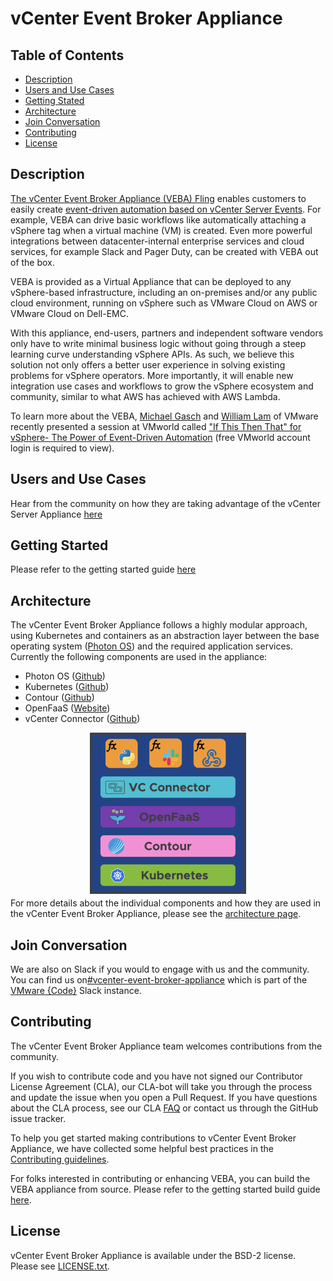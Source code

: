 # vCenter Event Broker Appliance

## Table of Contents

* [Description](#description)
* [Users and Use Cases](#users-and-use-cases)
* [Getting Stated](#getting-started)
* [Architecture](#architecture)
* [Join Conversation](#join-conversation)
* [Contributing](#contributing)
* [License](#license)


## Description

[The vCenter Event Broker Appliance (VEBA) Fling](https://flings.vmware.com/vcenter-event-broker-appliance#summary) enables customers to easily create [event-driven automation based on vCenter Server Events](https://octo.vmware.com/vsphere-power-event-driven-automation/). For example, VEBA can drive basic workflows like automatically attaching a vSphere tag when a virtual machine (VM) is created. Even more powerful integrations between datacenter-internal enterprise services and cloud services, for example Slack and Pager Duty, can be created with VEBA out of the box.

VEBA is provided as a Virtual Appliance that can be deployed to any vSphere-based infrastructure, including an on-premises and/or any public cloud environment, running on vSphere such as VMware Cloud on AWS or VMware Cloud on Dell-EMC.

With this appliance, end-users, partners and independent software vendors only have to write minimal business logic without going through a steep learning curve understanding vSphere APIs. As such, we believe this solution not only offers a better user experience in solving existing problems for vSphere operators. More importantly, it will enable new integration use cases and workflows to grow the vSphere ecosystem and community, similar to what AWS has achieved with AWS Lambda.

To learn more about the VEBA, [Michael Gasch](https://github.com/embano1) and [William Lam](https://github.com/lamw/) of VMware recently presented a session at VMworld called ["If This Then That" for vSphere- The Power of Event-Driven Automation](https://videos.vmworld.com/global/2019/videoplayer/29523) (free VMworld account login is required to view).

## Users and Use Cases

Hear from the community on how they are taking advantage of the vCenter Server Appliance [here](users-and-use-cases.md)

## Getting Started

Please refer to the getting started guide [here](getting-started.md)

## Architecture

The vCenter Event Broker Appliance follows a highly modular approach, using Kubernetes and containers as an abstraction layer between the base operating system ([Photon OS](https://github.com/vmware/photon)) and the required application services. Currently the following components are used in the appliance:

- Photon OS ([Github](https://github.com/vmware/photon))
- Kubernetes ([Github](https://github.com/kubernetes/kubernetes))
- Contour ([Github](https://github.com/projectcontour/contour))
- OpenFaaS ([Website](https://www.openfaas.com/))
- vCenter Connector ([Github](https://github.com/openfaas-incubator/vcenter-connector/))

<center><div style="height:250px;width:250px"><img src="veba-appliance-diagram.png" /></div></center>

For more details about the individual components and how they are used in the vCenter Event Broker Appliance, please see the [architecture page](architecture.md).

## Join Conversation

We are also on Slack if you would to engage with us and the community. You can find us on[#vcenter-event-broker-appliance](https://vmwarecode.slack.com/archives/CQLT9B5AA) which is part of the [VMware {Code}](https://code.vmware.com/web/code/join) Slack instance.

## Contributing

The vCenter Event Broker Appliance team welcomes contributions from the community.

If you wish to contribute code and you have not signed our Contributor License Agreement (CLA), our CLA-bot will take you through the process and update the issue when you open a Pull Request. If you have questions about the CLA process, see our CLA [FAQ](https://cla.vmware.com/faq) or contact us through the GitHub issue tracker.

To help you get started making contributions to vCenter Event Broker Appliance, we have collected some helpful best practices in the [Contributing guidelines](contributing.md).

For folks interested in contributing or enhancing VEBA, you can build the VEBA appliance from source. Please refer to the getting started build guide [here](getting-started-build.md).

## License

vCenter Event Broker Appliance is available under the BSD-2 license. Please see [LICENSE.txt](LICENSE.txt).
